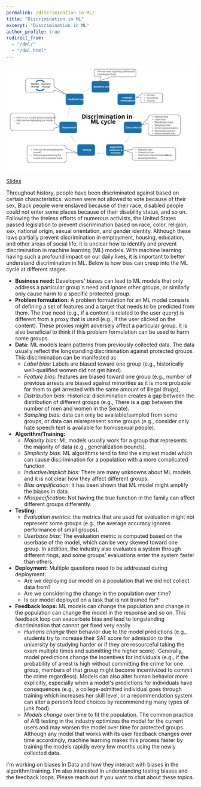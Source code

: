 ```yaml
---
permalink: /discrimination-in-ML/
title: "Discrimination in ML"
excerpt: "Discrimination in ML"
author_profile: true
redirect_from: 
  - "/dml/"
  - "/dml.html"
---
```


  ![](./BiasMLCycle.svg)

[Slides](https://fereshte-khani.github.io/files/ML_cycle_discrimianation.pdf "Slides")

Throughout history, people have been discriminated against based on certain characteristics: women were not allowed to vote because of their sex, Black people were enslaved because of their race, disabled people could not enter some places because of their disability status, and so on. Following the tireless efforts of numerous activists, the United States passed legislation to prevent discrimination based on race, color, religion, sex, national origin, sexual orientation, and gender identity. Although these laws partially prevent discrimination in employment, housing, education, and other areas of social life, it is unclear how to identify and prevent discrimination in machine learning (ML) models. With machine learning having such a profound impact on our daily lives, it is important to better understand discrimination in ML. Below is how bias can creep into the ML cycle at different stages.
 
  - **Business need:** Developers' biases can lead to ML models that only address a particular group's need and ignore other groups, or similarly only cause harm to a specific protected group.
  - **Problem formulation:** A problem formulation for an ML model consists of defining a set of features and a target that needs to be predicted from them. The true need (e.g., if a content is related to the user query) is different from a proxy that is used (e.g., if the user clicked on the content). These proxies might adversely affect a particular group. It is also beneficial to think if this problem formulation can be used to harm some groups.
  - **Data:** ML models learn patterns from previously collected data. The data usually reflect the longstanding discrimination against protected groups. This discrimination can be manifested as
    - *Label bias:* Labels are biased toward one group (e.g., historically well-qualified women did not get hired).
    - *Feature bias:* features are biased toward one group (e.g., number of previous arrests are biased against minorities as it is more probable for them to get arrested with the same amount of illegal drugs),
    - *Distribution bias:* Historical discrimination creates a gap between the distribution of different groups (e.g., There is a gap between the number of men and women in the Senate).
    - *Sampling bias:* data can only be available/sampled from some groups, or data can misrepresent some groups (e.g., consider only hate speech text is available for homosexual people).
  - **Algorithm/Training:**
    - *Majority bias:* ML models usually work for a group that represents the majority of data (e.g., generalization bounds).
    - *Simplicity bias:* ML algorithms tend to find the simplest model which can cause discrimination for a population with a more complicated function.
    - *Inductive/implicit bias:* There are many unknowns about ML models and it is not clear how they affect different groups.
    - *Bias amplification:* It has been shown that ML model might amplify the biases in data.
    - *Misspecification:* Not having the true function in the family can affect different groups differently.
  - **Testing:**
    - *Evaluation metrics:* the metrics that are used for evaluation might not represent some groups (e.g., the average accuracy ignores performance of small groups).
    - *Userbase bias:* The evaluation metric is computed based on the userbase of the model, which can be very skewed toward one group. In addition, the industry also evaluates a system through different rings, and some groups' evaluations enter the system faster than others.
  - **Deployment:** Multiple questions need to be addressed during deployment:
    - Are we deploying our model on a population that we did not collect data from?
    - Are we considering the change in the population over time?
    - Is our model deployed on a task that is not trained for?
  - **Feedback loops:** ML models can change the population and change in the population can change the model in the response and so on. This feedback loop can exacerbate bias and lead to longstanding discrimination that cannot get fixed very easily.
    - *Humans change* their behavior due to the model predictions (e.g., students try to increase their SAT score for admission to the university by studying harder or if they are resourceful taking the exam multiple times and submitting the higher score). Generally, model predictions change the incentives for individuals (e.g., if the probability of arrest is high without committing the crime for one group, members of that group might become incentivized to commit the crime regardless). Models can also alter human behavior more explicitly, especially when a model's predictions for individuals have consequences (e.g., a college-admitted individual goes through training which increases her skill level, or a recommendation system can alter a person’s food choices by recommending many types of junk food).
    - *Models change* over time to fit the population. The common practice of A/B testing in the industry optimizes the model for the current users and may worsen the model over time for protected groups. Although any model that works with its user feedback changes over time accordingly, machine learning makes this process faster by training the models rapidly every few months using the newly collected data.

I'm working on biases in Data and how they interact with biases in the algorithm/training. I'm also interested in understanding testing biases and the feedback loops. Please reach out if you want to chat about these topics.

